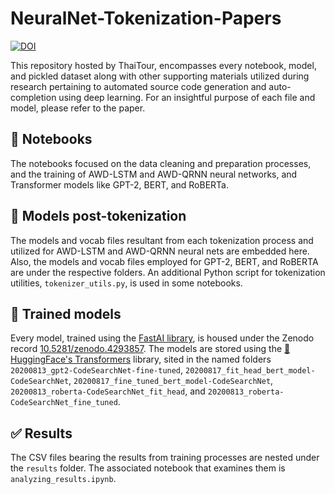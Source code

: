 
# NeuralNet-Tokenization-Papers

[![DOI](https://zenodo.org/badge/DOI/10.5281/zenodo.4011767.svg)](https://doi.org/10.5281/zenodo.4011767)

This repository hosted by ThaiTour, encompasses every notebook, model, and pickled dataset along with other supporting materials utilized during research pertaining to automated source code generation and auto-completion using deep learning. For an insightful purpose of each file and model, please refer to the paper.

## 📓 Notebooks

The notebooks focused on the data cleaning and preparation processes, and the training of AWD-LSTM and AWD-QRNN neural networks, and Transformer models like GPT-2, BERT, and RoBERTa.

## 📖 Models post-tokenization

The models and vocab files resultant from each tokenization process and utilized for AWD-LSTM and AWD-QRNN neural nets are embedded here. Also, the models and vocab files employed for GPT-2, BERT, and RoBERTA are under the respective folders. An additional Python script for tokenization utilities, `tokenizer_utils.py`, is used in some notebooks.

## 🤖 Trained models

Every model, trained using the [FastAI library](https://github.com/fastai/), is housed under the Zenodo record [10.5281/zenodo.4293857](https://doi.org/10.5281/zenodo.4293857). The models are stored using the [🤗HuggingFace's Transformers](https://github.com/huggingface/transformers) library, sited in the named folders `20200813_gpt2-CodeSearchNet-fine-tuned`, `20200817_fit_head_bert_model-CodeSearchNet`, `20200817_fine_tuned_bert_model-CodeSearchNet`, `20200813_roberta-CodeSearchNet_fit_head`, and `20200813_roberta-CodeSearchNet_fine_tuned`.

## ✅ Results

The CSV files bearing the results from training processes are nested under the `results` folder. The associated notebook that examines them is `analyzing_results.ipynb`.
